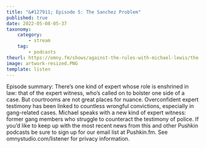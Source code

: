 ```yaml
---
title: "&#127911; Episode 5: The Sanchez Problem"
published: true
date: 2022-05-08-05-37
taxonomy:
    category:
        - stream
    tag:
        - podcasts
theurl: https://omny.fm/shows/against-the-rules-with-michael-lewis/the-sanchez-problem
image: artwork-resized.PNG
template: listen
---
```


Episode summary: There&rsquo;s one kind of expert whose role is enshrined in law: that of the expert witness, who&rsquo;s called on to bolster one side of a case. But courtrooms are not great places for nuance. Overconfident expert testimony has been linked to countless wrongful convictions, especially in gang-related cases. Michael speaks with a new kind of expert witness: former gang members who struggle to counteract the testimony of police. If you&rsquo;d like to keep up with the most recent news from this and other Pushkin podcasts be sure to sign up for our email list at Pushkin.fm. See omnystudio.com/listener for privacy information.
